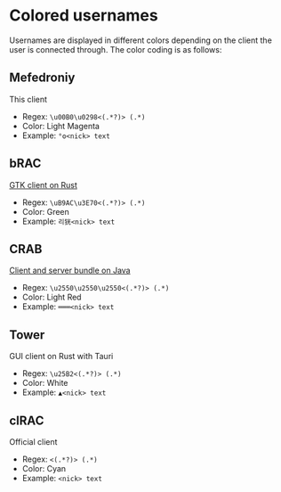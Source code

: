 # Colored usernames

Usernames are displayed in different colors depending on the client the user is connected through. The color coding is as follows:

## Mefedroniy

This client

- Regex: `\u00B0\u0298<(.*?)> (.*)`
- Color: Light Magenta
- Example: `°ʘ<nick> text`

## bRAC

[GTK client on Rust](https://github.com/MeexReay/bRAC)

- Regex: `\uB9AC\u3E70<(.*?)> (.*)`
- Color: Green
- Example: `리㹰<nick> text`

## CRAB

[Client and server bundle on Java](https://gitea.bedohswe.eu.org/pixtaded/crab)

- Regex: `\u2550\u2550\u2550<(.*?)> (.*)`
- Color: Light Red
- Example: `═══<nick> text`

## Tower

GUI client on Rust with Tauri

- Regex: `\u25B2<(.*?)> (.*)`
- Color: White
- Example: `▲<nick> text`

## clRAC

Official client

- Regex: `<(.*?)> (.*)`
- Color: Cyan
- Example: `<nick> text`

